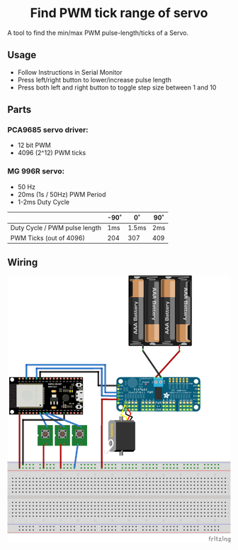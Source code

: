 <h1 align=center>Find PWM tick range of servo</h1>

A tool to find the min/max PWM pulse-length/ticks of a Servo.

## Usage

-   Follow Instructions in Serial Monitor
-   Press left/right button to lower/increase pulse length
-   Press both left and right button to toggle step size between 1 and 10

## Parts

### PCA9685 servo driver:

-   12 bit PWM
-   4096 (2^12) PWM ticks

### MG 996R servo:

-   50 Hz
-   20ms (1s / 50Hz) PWM Period
-   1-2ms Duty Cycle

|                               | -90˚ | 0˚    | 90˚ |
| ----------------------------- | ---- | ----- | --- |
| Duty Cycle / PWM pulse length | 1ms  | 1.5ms | 2ms |
| PWM Ticks (out of 4096)       | 204  | 307   | 409 |

## Wiring

<div align=center><img src="docs/Sketch.png"/></div>
